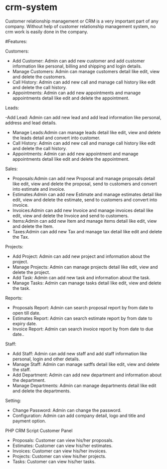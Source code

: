 # crm-system
Customer relationship management or CRM is a very important part of any company. Without help of customer relationship management system, no crm work is easily done in the company.

#Features:


Customers:

   - Add Customer: Admin can add new customer and add customer information like personal, billing and shipping and login details.
   - Manage Customers: Admin can manage customers detail like edit, view and delete the customers.
   - Call History: Admin can add new call and manage call history like edit and delete the call history.
   - Appointments: Admin can add new appointments and manage appointments detail like edit and delete the appointment.

Leads:

   -Add Lead: Admin can add new lead and add lead information like personal, address and lead details.
   - Manage Leads:Admin can manage leads detail like edit, view and delete the leads detail and convert into customer.
   - Call History: Admin can add new call and manage call history like edit and delete the call history.
   - Appointments: Admin can add new appointment and manage appointments detail like edit and delete the appointment.

Sales:

   - Proposals:Admin can add new Proposal and manage proposals detail like edit, view and delete the proposal, send to customers and convert into estimate and invoice.
   - Estimates:Admin can add new Estimate and manage estimates detail like edit, view and delete the estimate, send to customers and convert into invoice.
   - Invoices:Admin can add new Invoice and manage invoices detail like edit, view and delete the Invoice and send to customers.
   - Items:Admin can add new Item and manage items detail like edit, view and delete the Item.
   - Taxes:Admin can add new Tax and manage tax detail like edit and delete the Tax.

Projects:

   - Add Project: Admin can add new project and information about the project.
   - Manage Projects: Admin can manage projects detail like edit, view and delete the project.
   - Add Task: Admin can add new task and information about the task.
   - Manage Tasks: Admin can manage tasks detail like edit, view and delete the task.

Reports:

   - Proposals Report: Admin can search proposal report by from date to open till date.
   - Estimates Report: Admin can search estimate report by from date to expiry date.
   - Invoice Report: Admin can search invoice report by from date to due date..

Staff:

  -  Add Staff: Admin can add new staff and add staff information like personal, login and other details.
  -  Manage Staff: Admin can manage satffs detail like edit, view and delete the staff.
  -  Add Department: Admin can add new department and information about the department.
  -  Manage Departments: Admin can manage departments detail like edit and delete the departments.

Setting:

   - Change Password: Admin can change the password.
   - Configuration: Admin can add company detail, logo and title and payment option.

PHP CRM Script Customer Panel

   - Proposals: Customer can view his/her proposals.
   - Estimates: Customer can view his/her estimates.
   - Invoices: Customer can view his/her invoices.
   - Projects: Customer can view his/her projects.
   - Tasks: Customer can view his/her tasks.

     
